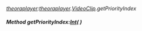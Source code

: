 _[theoraplayer](../../modules/theoraplayer/theoraplayer-module.md):[theoraplayer](../../modules/theoraplayer/theoraplayer-module.md).[VideoClip](../../modules/theoraplayer/theoraplayer-videoclip.md).getPriorityIndex_
##### Method getPriorityIndex:[Int](../../modules/wonkey/wonkey-types-int.md)(  )
